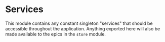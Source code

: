 # Services

This module contains any constant singleton "services" that should be accessible
throughout the application. Anything exported here will also be made available
to the epics in the `store` module.